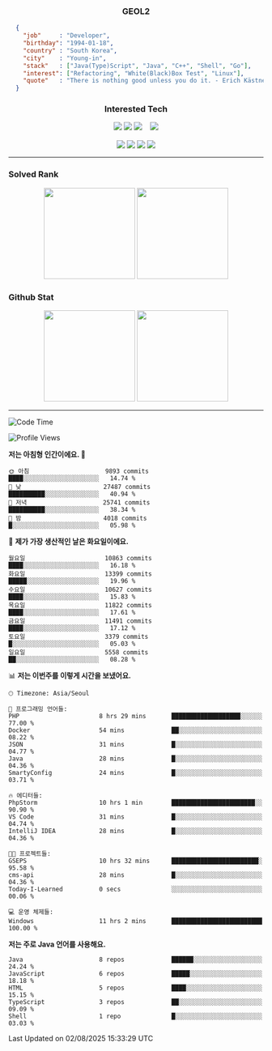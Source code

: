 <div align="center">

  ### GEOL2
</div>

```json
  {
    "job"     : "Developer",
    "birthday": "1994-01-18",
    "country" : "South Korea",
    "city"    : "Young-in",
    "stack"   : ["Java(Type)Script", "Java", "C++", "Shell", "Go"],
    "interest": ["Refactoring", "White(Black)Box Test", "Linux"], 
    "quote"   : "There is nothing good unless you do it. - Erich Kästner"
  }
  ```
  
<div align="center">
  
  ### Interested Tech
  
  <!-- <img src="https://img.shields.io/badge/Laravel-F05340?style=flat-square&logo=Laravel&logoColor=white"> -->
  <img src="https://img.shields.io/badge/SpringBoot-6DB33F?style=flat-square&logo=SpringBoot&logoColor=white">
  <!-- <img src="https://img.shields.io/badge/-NestJs-ea2845?style=flat-square&logo=nestjs&logoColor=white"> -->
  <!-- <img src="https://img.shields.io/badge/Express-000000?style=flat-square&logo=Express&logoColor=white"> -->
  <!-- <img src="https://img.shields.io/badge/Three.js-000000?style=flat-square&logo=Three.js&logoColor=white"> -->
  <img src="https://img.shields.io/badge/React-61DAFB?style=flat-square&logo=React&logoColor=black">
  <!-- <img src="https://img.shields.io/badge/next.js-000000?style=flat-square&logo=nextdotjs&logoColor=white"> -->
  <img src="https://img.shields.io/badge/OpenAI-%23412991?style=flat-square&logo=openai&logoColor=white">
  &nbsp;&nbsp;
  <!-- <br><br> -->
  
  <img src="https://img.shields.io/badge/junit-%23E33332?style=flat-square&logo=junit5&logoColor=white">
  <!-- <img src="https://img.shields.io/badge/Jest-323330?style=flat-square&logo=Jest&logoColor=white"> -->
  <br><br>
  
  <img src="https://img.shields.io/badge/Java-ED8B00?style=flat-square&logo=openjdk&logoColor=white">
  <img src="https://img.shields.io/badge/JavaScript-F7DF1E?style=flat-square&logo=JavaScript&logoColor=black">
  <img src="https://img.shields.io/badge/TypeScript-007acc?style=flat-square&logo=TypeScript&logoColor=black">
  <img src="https://img.shields.io/badge/Go-00ADD8?logo=Go&logoColor=white&style=flat-square">
  <!-- <img src="https://img.shields.io/badge/MySQL-4479A1?style=flat-square&logo=mysql&logoColor=white"><br> -->

</div>

------------

  ### Solved Rank
  
  <div align="center">
    <img height="180em" src="https://mazassumnida.wtf/api/v2/generate_badge?boj=geol2">
    <img height="180em" src="https://leetcard.jacoblin.cool/Geol2?theme=light&font=Gugi&border=0&radius=20">
  </div>
  
  ### Github Stat 
  <div align="center">
    <img height="180em" src="https://github-readme-stats-omega-five-90.vercel.app/api/?username=geol2&show_icons=true&theme=dark">
    <img height="180em" src="https://github-readme-stats-omega-five-90.vercel.app/api/top-langs/?username=geol2&show_icons=true&hide=cmake,EJS,css,scss,html,VUE&layout=compact&theme=dark&exclude_repo=raspi-web&count_private=true&langs_count=10">
  </div>
  
------------

  <!--START_SECTION:waka-->
![Code Time](http://img.shields.io/badge/Code%20Time-4%2C251%20hrs%2014%20mins-blue)

![Profile Views](http://img.shields.io/badge/Profile%20Views-1-blue)

**저는 아침형 인간이에요. 🐤** 

```text
🌞 아침                     9893 commits        ████░░░░░░░░░░░░░░░░░░░░░   14.74 % 
🌆 낮　                     27487 commits       ██████████░░░░░░░░░░░░░░░   40.94 % 
🌃 저녁                     25741 commits       ██████████░░░░░░░░░░░░░░░   38.34 % 
🌙 밤　                     4018 commits        █░░░░░░░░░░░░░░░░░░░░░░░░   05.98 % 
```
📅 **제가 가장 생산적인 날은 화요일이에요.** 

```text
월요일                      10863 commits       ████░░░░░░░░░░░░░░░░░░░░░   16.18 % 
화요일                      13399 commits       █████░░░░░░░░░░░░░░░░░░░░   19.96 % 
수요일                      10627 commits       ████░░░░░░░░░░░░░░░░░░░░░   15.83 % 
목요일                      11822 commits       ████░░░░░░░░░░░░░░░░░░░░░   17.61 % 
금요일                      11491 commits       ████░░░░░░░░░░░░░░░░░░░░░   17.12 % 
토요일                      3379 commits        █░░░░░░░░░░░░░░░░░░░░░░░░   05.03 % 
일요일                      5558 commits        ██░░░░░░░░░░░░░░░░░░░░░░░   08.28 % 
```


📊 **저는 이번주를 이렇게 시간을 보냈어요.** 

```text
🕑︎ Timezone: Asia/Seoul

💬 프로그래밍 언어들: 
PHP                      8 hrs 29 mins       ███████████████████░░░░░░   77.00 % 
Docker                   54 mins             ██░░░░░░░░░░░░░░░░░░░░░░░   08.22 % 
JSON                     31 mins             █░░░░░░░░░░░░░░░░░░░░░░░░   04.77 % 
Java                     28 mins             █░░░░░░░░░░░░░░░░░░░░░░░░   04.36 % 
SmartyConfig             24 mins             █░░░░░░░░░░░░░░░░░░░░░░░░   03.71 % 

🔥 에디터들: 
PhpStorm                 10 hrs 1 min        ███████████████████████░░   90.90 % 
VS Code                  31 mins             █░░░░░░░░░░░░░░░░░░░░░░░░   04.74 % 
IntelliJ IDEA            28 mins             █░░░░░░░░░░░░░░░░░░░░░░░░   04.36 % 

🐱‍💻 프로젝트들: 
GSEPS                    10 hrs 32 mins      ████████████████████████░   95.58 % 
cms-api                  28 mins             █░░░░░░░░░░░░░░░░░░░░░░░░   04.36 % 
Today-I-Learned          0 secs              ░░░░░░░░░░░░░░░░░░░░░░░░░   00.06 % 

💻 운영 체제들: 
Windows                  11 hrs 2 mins       █████████████████████████   100.00 % 
```

**저는 주로 Java 언어를 사용해요.** 

```text
Java                     8 repos             ██████░░░░░░░░░░░░░░░░░░░   24.24 % 
JavaScript               6 repos             █████░░░░░░░░░░░░░░░░░░░░   18.18 % 
HTML                     5 repos             ████░░░░░░░░░░░░░░░░░░░░░   15.15 % 
TypeScript               3 repos             ██░░░░░░░░░░░░░░░░░░░░░░░   09.09 % 
Shell                    1 repo              █░░░░░░░░░░░░░░░░░░░░░░░░   03.03 % 
```




 Last Updated on 02/08/2025 15:33:29 UTC
<!--END_SECTION:waka-->

<div align="center">
  
  <!-- [![Hits](https://hits.seeyoufarm.com/api/count/incr/badge.svg?url=https%3A%2F%2Fgithub.com%2Fgeol2&count_bg=%2379C83D&title_bg=%23555555&icon=myspace.svg&icon_color=%23E7E7E7&title=hits&edge_flat=false)](https://hits.seeyoufarm.com) -->
  
</div>

<!--
**Geol2/Geol2** is a ✨ _special_ ✨ repository because its `README.md` (this file) appears on your GitHub profile.

Here are some ideas to get you started:
- 🔭 I’m currently working on ...
- 🌱 I’m currently learning ...
- 👯 I’m looking to collaborate on ...
- 🤔 I’m looking for help with ...
- 💬 Ask me about ...
- 📫 How to reach me: ...
- 😄 Pronouns: ...
- ⚡ Fun fact: ...
-->
